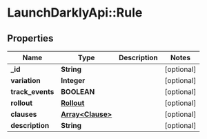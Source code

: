 # LaunchDarklyApi::Rule

## Properties
Name | Type | Description | Notes
------------ | ------------- | ------------- | -------------
**_id** | **String** |  | [optional] 
**variation** | **Integer** |  | [optional] 
**track_events** | **BOOLEAN** |  | [optional] 
**rollout** | [**Rollout**](Rollout.md) |  | [optional] 
**clauses** | [**Array&lt;Clause&gt;**](Clause.md) |  | [optional] 
**description** | **String** |  | [optional] 



